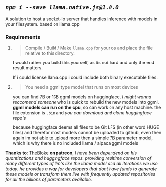 ## *`npm i --save llama.native.js@1.0.0`*

A solution to host a socket-io server that handles inference with models in your filesystem. based on llama.cpp

### **Requirements**

1. > Compile / Build / Make `llama.cpp` for your os and place the file relative to this directory.

    I would rather you build this yourself, as its not hard and only the end result matters.

    If i could license llama.cpp i could include both binary executable files.

2. > You need a ggml type model that runs on most devices

    you can find 7B or 13B ggml models on huggingface, *I might wanna reccomend someone* who is quick to rebuild the new models into ggml. **ggml models can run on the cpu**, so can work on any host machine. the file extension is `.bin` and *you can download and clone huggingface repo's*

    because huggingface deems all files to be Git LFS (in other word HUGE files) and therefor most models cannot be uploaded to github, even then again im not able to upload more then a simple 7B parameter model, which is why there is no included llama / alpaca ggml models

**Thanks to**: [TheBloke](https://patreon.com/TheBlokeAI?utm_medium=clipboard_copy&utm_source=copyLink&utm_campaign=creatorshare_fan&utm_content=join_link) **on patreon**,
*I have been dependend on his quantizations and huggingface repos. providing realtime conversion of many different types of llm's like the llama model and all iterations we use today. he provides a way for developers that dont have funds to generate these models or transform them live with frequently updated repositories for all the billions of parameters available.*